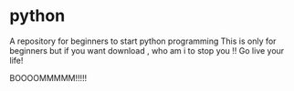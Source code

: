 # python
A repository for beginners to start python programming
This is only for beginners but if you want download , who am i to stop you !!
Go live your life!


BOOOOMMMMM!!!!!
